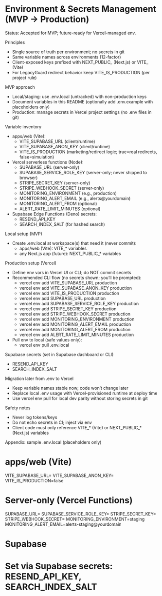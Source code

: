 # Environment & Secrets Management (MVP → Production)

Status: Accepted for MVP; future-ready for Vercel-managed env.

Principles
- Single source of truth per environment; no secrets in git
- Same variable names across environments (12-factor)
- Client-exposed keys prefixed with NEXT_PUBLIC_ (Next.js) or VITE_ (Vite)
- For LegacyGuard redirect behavior keep VITE_IS_PRODUCTION (per project rule)

MVP approach
- Local/staging: use .env.local (untracked) with non-production keys
- Document variables in this README (optionally add .env.example with placeholders only)
- Production: manage secrets in Vercel project settings (no .env files in git)

Variable inventory
- apps/web (Vite):
  - VITE_SUPABASE_URL (client/runtime)
  - VITE_SUPABASE_ANON_KEY (client/runtime)
  - VITE_IS_PRODUCTION (marketing/redirect logic; true=real redirects, false=simulation)
- Vercel serverless functions (Node):
  - SUPABASE_URL (server-only)
  - SUPABASE_SERVICE_ROLE_KEY (server-only; never shipped to browser)
  - STRIPE_SECRET_KEY (server-only)
  - STRIPE_WEBHOOK_SECRET (server-only)
  - MONITORING_ENVIRONMENT (e.g., production)
  - MONITORING_ALERT_EMAIL (e.g., alerts@yourdomain)
  - MONITORING_ALERT_FROM (optional)
  - ALERT_RATE_LIMIT_MINUTES (optional)
- Supabase Edge Functions (Deno) secrets:
  - RESEND_API_KEY
  - SEARCH_INDEX_SALT (for hashed search)

Local setup (MVP)
- Create .env.local at workspace(s) that need it (never commit):
  - apps/web (Vite): VITE_* variables
  - any Next.js app (future): NEXT_PUBLIC_* variables

Production setup (Vercel)
- Define env vars in Vercel UI or CLI; do NOT commit secrets
- Recommended CLI flow (no secrets shown; you’ll be prompted):
  - vercel env add VITE_SUPABASE_URL production
  - vercel env add VITE_SUPABASE_ANON_KEY production
  - vercel env add VITE_IS_PRODUCTION production
  - vercel env add SUPABASE_URL production
  - vercel env add SUPABASE_SERVICE_ROLE_KEY production
  - vercel env add STRIPE_SECRET_KEY production
  - vercel env add STRIPE_WEBHOOK_SECRET production
  - vercel env add MONITORING_ENVIRONMENT production
  - vercel env add MONITORING_ALERT_EMAIL production
  - vercel env add MONITORING_ALERT_FROM production
  - vercel env add ALERT_RATE_LIMIT_MINUTES production
- Pull env to local (safe values only):
  - vercel env pull .env.local

Supabase secrets (set in Supabase dashboard or CLI)
- RESEND_API_KEY
- SEARCH_INDEX_SALT

Migration later from .env to Vercel
- Keep variable names stable now; code won’t change later
- Replace local .env usage with Vercel-provisioned runtime at deploy time
- Use vercel env pull for local dev parity without storing secrets in git

Safety notes
- Never log tokens/keys
- Do not echo secrets in CI; inject via env
- Client code must only reference VITE_* (Vite) or NEXT_PUBLIC_* (Next.js) variables

Appendix: sample .env.local (placeholders only)
# apps/web (Vite)
VITE_SUPABASE_URL=<your-nonprod-url>
VITE_SUPABASE_ANON_KEY=<your-nonprod-anon-key>
VITE_IS_PRODUCTION=false
# Server-only (Vercel Functions)
SUPABASE_URL=<nonprod-supabase-url>
SUPABASE_SERVICE_ROLE_KEY=<nonprod-service-role>
STRIPE_SECRET_KEY=<nonprod-stripe-secret>
STRIPE_WEBHOOK_SECRET=<nonprod-stripe-webhook>
MONITORING_ENVIRONMENT=staging
MONITORING_ALERT_EMAIL=alerts-staging@yourdomain
# Supabase
# Set via Supabase secrets: RESEND_API_KEY, SEARCH_INDEX_SALT
